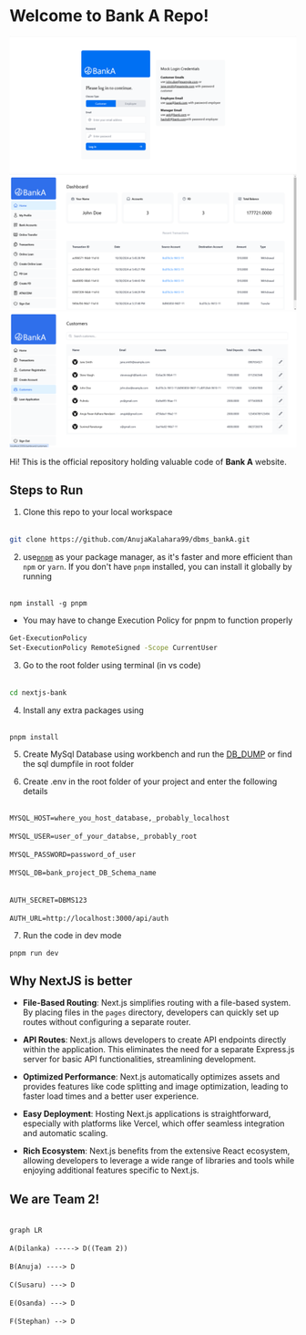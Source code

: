 # Welcome to Bank A Repo!

![Loading Page](readme-data/1.png)
![Customer Dashboard](readme-data/3.png)
![Employee Dashboard](readme-data/2.png)

Hi! This is the official repository holding valuable code of **Bank A** website.

## Steps to Run

1. Clone this repo to your local workspace

```bash

git clone https://github.com/AnujaKalahara99/dbms_bankA.git

```

2. use[`pnpm`](https://pnpm.io/) as your package manager, as it's faster and more efficient than `npm` or `yarn`. If you don't have `pnpm` installed, you can install it globally by running

```

npm install -g pnpm

```

- You may have to change Execution Policy for pnpm to function properly

```bash
Get-ExecutionPolicy
Set-ExecutionPolicy RemoteSigned -Scope CurrentUser
```

3. Go to the root folder using terminal (in vs code)

```bash

cd nextjs-bank

```

4. Install any extra packages using

```

pnpm install

```

5. Create MySql Database using workbench and run the [DB_DUMP](./DBDUMP.md) or find the sql dumpfile in root folder

6. Create .env in the root folder of your project and enter the following details

```

MYSQL_HOST=where_you_host_database,_probably_localhost

MYSQL_USER=user_of_your_databse,_probably_root

MYSQL_PASSWORD=password_of_user

MYSQL_DB=bank_project_DB_Schema_name


AUTH_SECRET=DBMS123

AUTH_URL=http://localhost:3000/api/auth
```

7. Run the code in dev mode

```
pnpm run dev
```

## Why NextJS is better

- **File-Based Routing**: Next.js simplifies routing with a file-based system. By placing files in the `pages` directory, developers can quickly set up routes without configuring a separate router.

- **API Routes**: Next.js allows developers to create API endpoints directly within the application. This eliminates the need for a separate Express.js server for basic API functionalities, streamlining development.

- **Optimized Performance**: Next.js automatically optimizes assets and provides features like code splitting and image optimization, leading to faster load times and a better user experience.

- **Easy Deployment**: Hosting Next.js applications is straightforward, especially with platforms like Vercel, which offer seamless integration and automatic scaling.

- **Rich Ecosystem**: Next.js benefits from the extensive React ecosystem, allowing developers to leverage a wide range of libraries and tools while enjoying additional features specific to Next.js.

## We are Team 2!

```mermaid

graph LR

A(Dilanka) -----> D((Team 2))

B(Anuja) ----> D

C(Susaru) ---> D

E(Osanda) ---> D

F(Stephan) --> D

```
